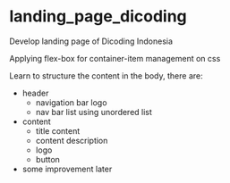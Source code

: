 # landing_page_dicoding

Develop landing page of Dicoding Indonesia

Applying flex-box for container-item management on css

Learn to structure the content in the body, there are:
* header
  * navigation bar logo
  * nav bar list using unordered list
* content
  * title content
  * content description
  * logo
  * button
* some improvement later
